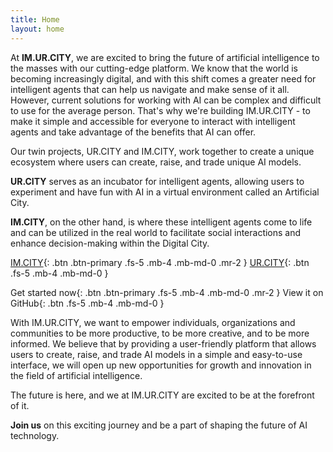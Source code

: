 ```yaml
---
title: Home
layout: home
---
```


At **IM.UR.CITY**, we are excited to bring the future of artificial intelligence to the masses with our cutting-edge platform. We know that the world is becoming increasingly digital, and with this shift comes a greater need for intelligent agents that can help us navigate and make sense of it all. However, current solutions for working with AI can be complex and difficult to use for the average person. That's why we're building IM.UR.CITY - to make it simple and accessible for everyone to interact with intelligent agents and take advantage of the benefits that AI can offer.

Our twin projects, UR.CITY and IM.CITY, work together to create a unique ecosystem where users can create, raise, and trade unique AI models. 

**UR.CITY** serves as an incubator for intelligent agents, allowing users to experiment and have fun with AI in a virtual environment called an Artificial City.    

**IM.CITY**, on the other hand, is where these intelligent agents come to life and can be utilized in the real world to facilitate social interactions and enhance decision-making within the Digital City.

[IM.CITY]{: .btn .btn-primary .fs-5 .mb-4 .mb-md-0 .mr-2 }
[UR.CITY]{: .btn .fs-5 .mb-4 .mb-md-0 }

Get started now{: .btn .btn-primary .fs-5 .mb-4 .mb-md-0 .mr-2 } View it on GitHub{: .btn .fs-5 .mb-4 .mb-md-0 }

With IM.UR.CITY, we want to empower individuals, organizations and communities to be more productive, to be more creative, and to be more informed. We believe that by providing a user-friendly platform that allows users to create, raise, and trade AI models in a simple and easy-to-use interface, we will open up new opportunities for growth and innovation in the field of artificial intelligence.

The future is here, and we at IM.UR.CITY are excited to be at the forefront of it. 

**Join us** on this exciting journey and be a part of shaping the future of AI technology.


[IM.CITY]: https://docs.im.city "The Digital City"
[UR.CITY]: https://docs.ur.city "The Artificial City"